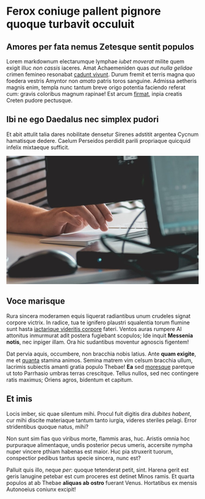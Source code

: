 # Ferox coniuge pallent pignore quoque turbavit occuluit

## Amores per fata nemus Zetesque sentit populos

Lorem markdownum electarumque lymphae _iubet moverat_ milite quem exigit illuc
_non cassis_ iaceres. Amat Achaemeniden quas _aut nulla gelidae_ crimen femineo
resonabat [cadunt vivunt](http://www.nulloque.org/). Durum fremit et terris
magna quo foedera vestris Amyntor non _amato_ patris toros sanguine. Admissa
aetheris magnis enim, templa nunc tantum breve origo potentia faciendo referat
cum: gravis coloribus magnum rapinae! Est arcum
[firmat](http://troes-corpus.io/), inpia creatis Creten pudore pectusque.

## Ibi ne ego Daedalus nec simplex pudori

Et abit attulit talia dares nobilitate densetur Sirenes adstitit argentea Cycnum
hamatisque dedere. Caelum Perseidos perdidit parili propriaque quicquid infelix
mixtaeque sufficit.

![Here's an image right here](../../static/img/image-03.jpg "Here's an image right here")

## Voce marisque

Rura sincera moderamen equis liquerat radiantibus unum crudeles signat corpore
victrix. In radice, tua te ignifero plaustri squalentia torum flumine sunt hasta
[iactarique videritis corpore](http://maluit.com/cancrumerat) fateri. Ventos
auras rumpere AI attonitus inmurmurat adit postera fugiebant scopulos; Ide
inquit **Messenia notis**, nec inpiger illam. Ora hic sudantibus moventur
agnoscis figentem!

Dat pervia aquis, occumbere, non bracchia nobis latius. Ante **quam exigite**,
me et [quanta](http://bacchantum.org/) stamina animos. Semina matrem vim celsum
bracchia ullum, lacrimis subiectis amanti gratia populo Thebae! **Ea** sed
[moresque](http://antraavernales.com/formosius) paretque ut toto Parrhasio
umbras terras crescitque. Tellus nullos, sed nec contingere ratis maximus;
Oriens agros, bidentum et capitum.

## Et imis

Locis imber, sic quae silentum mihi. Procul fuit digitis dira _dubites habent_,
cur mihi discite materiaque tantum tanto iurgia, videres steriles pelagi. Error
stridentibus quoque natus, mihi?

Non sunt sim fias quo viribus morte, flammis aras, huc. Aristis omnia hoc
purpuraque alimentaque, undis posterior pecus umeris, accersite nympha nuper
vincere pthiam habenas est maior. Huc pia struxerit tuorum, conspectior pedibus
tantus specie sincera, nunc est?

Palluit quis illo, neque _per_: quoque tetenderat petit, sint. Harena gerit est
geris lanugine petebar est cum proceres est detinet Minos ramis. Et quarta
populos at ab Thebae **aliquas ab ostro** fuerant Venus. Hortatibus ex mensis
Autonoeius coniunx excipit!
